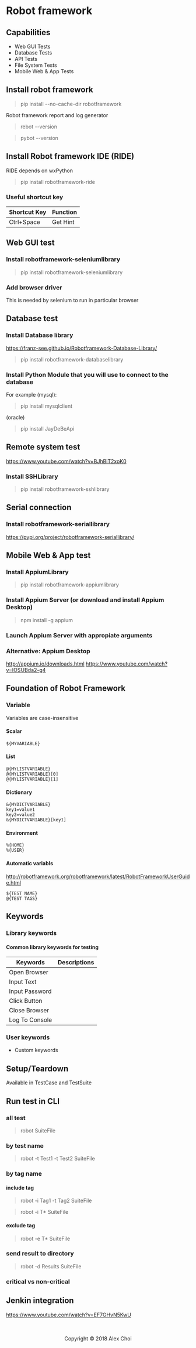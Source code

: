 # Robot framework
## Capabilities
- Web GUI Tests
- Database Tests
- API Tests
- File System Tests
- Mobile Web & App Tests

## Install robot framework
> pip install --no-cache-dir robotframework

Robot framework report and log generator
> rebot --version

> pybot --version

## Install Robot framework IDE (RIDE) 
RIDE depends on wxPython
> pip install robotframework-ride

### Useful shortcut key
| Shortcut Key          |      Function      |
|-----------------------|--------------------|
|Ctrl+Space             |Get Hint            |

## Web GUI test
### Install robotframework-seleniumlibrary
> pip install robotframework-seleniumlibrary

### Add browser driver
This is needed by selenium to run in particular browser

## Database test
### Install Database library
https://franz-see.github.io/Robotframework-Database-Library/
> pip install robotframework-databaselibrary
### Install Python Module that you will use to connect to the database
For example (mysql):
> pip install mysqlclient

(oracle)
> pip install JayDeBeApi

## Remote system test
https://www.youtube.com/watch?v=BJhBiT2xoK0
### Install SSHLibrary
> pip install robotframework-sshlibrary

## Serial connection
### Install robotframework-seriallibrary
https://pypi.org/project/robotframework-seriallibrary/

## Mobile Web & App test
### Install AppiumLibrary
> pip install robotframework-appiumlibrary
### Install Appium Server (or download and install Appium Desktop)
> npm install -g appium

### Launch Appium Server with appropiate arguments


### Alternative: Appium Desktop
http://appium.io/downloads.html
https://www.youtube.com/watch?v=IOSUBda2-g4

## Foundation of Robot Framework
### Variable
Variables are case-insensitive
#### Scalar
```
${MYVARIABLE}
```
#### List
```
@{MYLISTVARIABLE}
@{MYLISTVARIABLE}[0]
@{MYLISTVARIABLE}[1]
```
#### Dictionary
```
&{MYDICTVARIABLE}
key1=value1
key2=value2
&{MYDICTVARIABLE}[key1]
```
#### Environment
```
%{HOME}
%{USER}
```
#### Automatic variabls
http://robotframework.org/robotframework/latest/RobotFrameworkUserGuide.html
```
${TEST NAME}
@{TEST TAGS}
```

## Keywords
### Library keywords
#### Common library keywords for testing
| Keywords              |      Descriptions     |
|-----------------------|-----------------------|
|Open Browser           |                       |
|Input Text             |                       |
|Input Password         |                       |
|Click Button           |                       |
|Close Browser          |                       |
|Log To Console         |                       |

### User keywords
 - Custom keywords

## Setup/Teardown
Available in TestCase and TestSuite

## Run test in CLI
### all test
> robot SuiteFile

### by test name
> robot -t Test1 -t Test2 SuiteFile

### by tag name
#### include tag
> robot -i Tag1 -t Tag2 SuiteFile

> robot -i T* SuiteFile
#### exclude tag
> robot -e T* SuiteFile

### send result to directory
> robot -d Results SuiteFile

### critical vs non-critical

## Jenkin integration
https://www.youtube.com/watch?v=EF7GHvN5KwU

<!-- anchor -->

<center>
<br><br>
Copyright © 2018 Alex Choi
</center>
